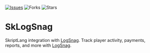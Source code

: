 [![Issues](https://img.shields.io/github/issues/Minematic/SkLogSnag)](https://github.com/Baezor1/Shop/issues) ![Forks](https://img.shields.io/github/forks/Minematic/SkLogSnag) ![Stars](https://img.shields.io/github/stars/Minematic/SkLogSnag)

# SkLogSnag
SkriptLang integration with [LogSnag](https://logsnag.com/). Track player activity, payments, reports, and more with [LogSnag](https://logsnag.com/).
